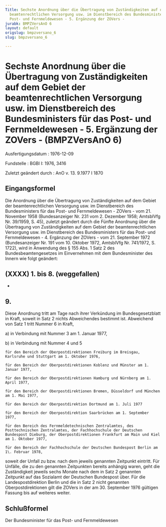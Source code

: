 ```yaml
---
Title: Sechste Anordnung über die Übertragung von Zuständigkeiten auf dem Gebiet der
  beamtenrechtlichen Versorgung usw. im Dienstbereich des Bundesministers für das
  Post- und Fernmeldewesen - 5. Ergänzung der ZOVers -
jurabk: BMPZVersAnO 6
layout: default
origslug: bmpzversano_6
slug: bmpzversano_6

---
```


# Sechste Anordnung über die Übertragung von Zuständigkeiten auf dem Gebiet der beamtenrechtlichen Versorgung usw. im Dienstbereich des Bundesministers für das Post- und Fernmeldewesen - 5. Ergänzung der ZOVers - (BMPZVersAnO 6)

Ausfertigungsdatum
:   1976-12-09

Fundstelle
:   BGBl I: 1976, 3416

Zuletzt geändert durch
:   AnO v. 13. 9.1977 I 1870

## Eingangsformel

Die Anordnung über die Übertragung von Zuständigkeiten auf dem Gebiet
der beamtenrechtlichen Versorgung usw. im Dienstbereich des
Bundesministers für das Post- und Fernmeldewesen - ZOVers - vom 21.
November 1958 (Bundesanzeiger Nr. 231 vom 2. Dezember 1958; AmtsblVfg
Nr. 39/1959, S. 45), zuletzt geändert durch die Fünfte Anordnung über
die Übertragung von Zuständigkeiten auf dem Gebiet der
beamtenrechtlichen Versorgung usw. im Dienstbereich des
Bundesministers für das Post- und Fernmeldewesen - 4. Ergänzung der
ZOVers - vom 21. September 1972 (Bundesanzeiger Nr. 191 vom 10.
Oktober 1972, AmtsblVfg Nr. 741/1972, S. 1722), wird in Anwendung des
§ 155 Abs. 1 Satz 2 des Bundesbeamtengesetzes im Einvernehmen mit dem
Bundesminister des Innern wie folgt geändert:

## (XXXX) 1. bis 8. (weggefallen)

-

## 9.

Diese Anordnung tritt am Tage nach ihrer Verkündung im
Bundesgesetzblatt in Kraft, soweit in Satz 2 nichts Abweichendes
bestimmt ist.
Abweichend von Satz 1 tritt Nummer 6 in Kraft,

a)  in Verbindung mit Nummer 3 am 1. Januar 1977,


b)  in Verbindung mit Nummer 4 und 5

    für den Bereich der Oberpostdirektionen Freiburg im Breisgau,
    Karlsruhe und Stuttgart am 1. Oktober 1976,

    für den Bereich der Oberpostdirektionen Koblenz und Münster am 1.
    Januar 1977,

    für den Bereich der Oberpostdirektionen Hamburg und Nürnberg am 1.
    April 1977,

    für den Bereich der Oberpostdirektionen Bremen, Düsseldorf und München
    am 1. Mai 1977,

    für den Bereich der Oberpostdirektion Dortmund am 1. Juli 1977

    für den Bereich der Oberpostdirektion Saarbrücken am 1. September
    1977,

    für den Bereich des Fernmeldetechnischen Zentralamtes, des
    Posttechnischen Zentralamtes, der Fachhochschule der Deutschen
    Bundespost Dieburg, der Oberpostdirektionen Frankfurt am Main und Kiel
    am 1. Oktober 1977,

    für den Bereich der Fachhochschule der Deutschen Bundespost Berlin am
    1\. Februar 1978,



soweit der Unfall zu bzw. nach dem jeweils genannten Zeitpunkt
eintritt. Für Unfälle, die zu den genannten Zeitpunkten bereits
anhängig waren, geht die Zuständigkeit jeweils sechs Monate nach dem
in Satz 2 genannten Zeitpunkt auf das Sozialamt der Deutschen
Bundespost über. Für die Landespostdirektion Berlin und die in Satz 2
nicht genannten Oberpostdirektionen gilt die ZOVers in der am 30.
September 1976 gültigen Fassung bis auf weiteres weiter.

## Schlußformel

Der Bundesminister für das Post- und Fernmeldewesen

